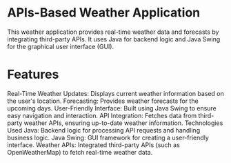 # APIs-Based Weather Application
This weather application provides real-time weather data and forecasts by integrating third-party APIs. It uses Java for backend logic and Java Swing for the graphical user interface (GUI).

# Features
Real-Time Weather Updates: Displays current weather information based on the user's location.
Forecasting: Provides weather forecasts for the upcoming days.
User-Friendly Interface: Built using Java Swing to ensure easy navigation and interaction.
API Integration: Fetches data from third-party weather APIs, ensuring up-to-date weather information.
Technologies Used
Java: Backend logic for processing API requests and handling business logic.
Java Swing: GUI framework for creating a user-friendly interface.
Weather APIs: Integrated third-party APIs (such as OpenWeatherMap) to fetch real-time weather data.
